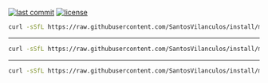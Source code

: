 [![last commit](https://img.shields.io/github/last-commit/SantosVilanculos/install)](https://github.com/SantosVilanculos/install/commits/main)
[![license](https://img.shields.io/github/license/SantosVilanculos/install)](https://github.com/SantosVilanculos/install/blob/main/LICENSE)

```sh
curl -sSfL https://raw.githubusercontent.com/SantosVilanculos/install/main/debian/bookworm.sh | sudo sh
```

---

```sh
curl -sSfL https://raw.githubusercontent.com/SantosVilanculos/install/main/ubuntu/noble.sh | sudo sh
```

---

```sh
curl -sSfL https://raw.githubusercontent.com/SantosVilanculos/install/main/ubuntu_server_22.sh | sudo sh
```
